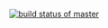 [![build status of master](https://travis-ci.org/ZYZMarshall/UniversityInfoDatabase.svg?branch=HW10)](https://travis-ci.org/ZYZMarshall/UniversityInfoDatabase)
